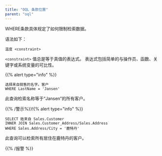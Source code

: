 ```yaml
---
title: "OQL 条款位置"
parent: "oql"
---
```



WHERE条款具体规定了如何限制检索数据。

语法如下：

```
温度 <constraint>
```

`<constraint>` 值总是等于真值的表达式。 表达式包括简单的与操作员、函数、关键字或系统变量的可比性。

{{% alert type="info" %}}

```
选择来自销售的名字。客户
WHERE LastName = 'Jansen'
```

此查询检索名称等于“Jansen”的所有客户。

{{% /警示%}}!{% alert type="info" %}}

```
SELECT 姓来自 Sales.Customer
INNER JOIN Sales.Customer_Address/Sales.Address
WHERE Sales.Address/City = '鹿特丹'
```

此查询可以检索所有居住在鹿特丹的客户。

{{% /报警 %}}
